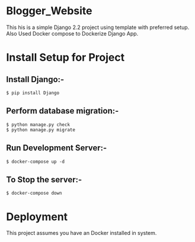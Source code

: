 # Blogger_Website
This his is a simple Django 2.2 project using template with preferred setup.
Also Used Docker compose to Dockerize Django App.

# Install Setup for Project

## Install Django:-
`$ pip install Django`
 
## Perform database migration:-

```
$ python manage.py check
$ python manage.py migrate 
   ```

## Run Development Server:-
`$ docker-compose up -d`
 
 ## To Stop the server:-
 `$ docker-compose down`
 
 # Deployment
 This project assumes you have an Docker installed in system.

